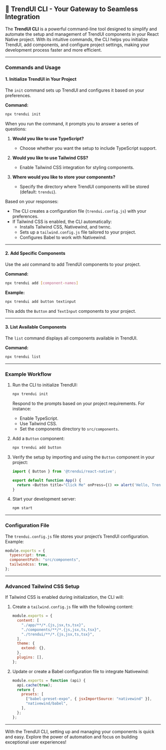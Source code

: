 ## 🌟 TrendUI CLI - Your Gateway to Seamless Integration

The **TrendUI CLI** is a powerful command-line tool designed to simplify and automate the setup and management of TrendUI components in your React Native project. With its intuitive commands, the CLI helps you initialize TrendUI, add components, and configure project settings, making your development process faster and more efficient.

---

### Commands and Usage

#### 1. Initialize TrendUI in Your Project
The `init` command sets up TrendUI and configures it based on your preferences.

**Command:**
```bash
npx trendui init
```

When you run the command, it prompts you to answer a series of questions:

1. **Would you like to use TypeScript?**
   - Choose whether you want the setup to include TypeScript support.

2. **Would you like to use Tailwind CSS?**
   - Enable Tailwind CSS integration for styling components.

3. **Where would you like to store your components?**
   - Specify the directory where TrendUI components will be stored (default: `trendui`).

Based on your responses:
- The CLI creates a configuration file (`trendui.config.js`) with your preferences.
- If Tailwind CSS is enabled, the CLI automatically:
  - Installs Tailwind CSS, Nativewind, and twrnc.
  - Sets up a `tailwind.config.js` file tailored to your project.
  - Configures Babel to work with Nativewind.

---

#### 2. Add Specific Components
Use the `add` command to add TrendUI components to your project.

**Command:**
```bash
npx trendui add [component-names]
```

**Example:**
```bash
npx trendui add button textinput
```
This adds the `Button` and `TextInput` components to your project.

---

#### 3. List Available Components
The `list` command displays all components available in TrendUI.

**Command:**
```bash
npx trendui list
```

---

### Example Workflow

1. Run the CLI to initialize TrendUI:
   ```bash
   npx trendui init
   ```
   Respond to the prompts based on your project requirements. For instance:
   - Enable TypeScript.
   - Use Tailwind CSS.
   - Set the components directory to `src/components`.

2. Add a `Button` component:
   ```bash
   npx trendui add button
   ```

3. Verify the setup by importing and using the `Button` component in your project:
   ```javascript
   import { Button } from '@trendui/react-native';

   export default function App() {
     return <Button title="Click Me" onPress={() => alert('Hello, TrendUI!')} />;
   }
   ```

4. Start your development server:
   ```bash
   npm start
   ```

---

### Configuration File

The `trendui.config.js` file stores your project’s TrendUI configuration. Example:

```javascript
module.exports = {
  typescript: true,
  componentPath: "src/components",
  tailwindcss: true,
};
```

---

### Advanced Tailwind CSS Setup
If Tailwind CSS is enabled during initialization, the CLI will:

1. Create a `tailwind.config.js` file with the following content:
   ```javascript
   module.exports = {
     content: [
       "./app/**/*.{js,jsx,ts,tsx}",
       "./components/**/*.{js,jsx,ts,tsx}",
       "./trendui/**/*.{js,jsx,ts,tsx}",
     ],
     theme: {
       extend: {},
     },
     plugins: [],
   };
   ```

2. Update or create a Babel configuration file to integrate Nativewind:
   ```javascript
   module.exports = function (api) {
     api.cache(true);
     return {
       presets: [
         ["babel-preset-expo", { jsxImportSource: "nativewind" }],
         "nativewind/babel",
       ],
     };
   };
   ```

---

With the TrendUI CLI, setting up and managing your components is quick and easy. Explore the power of automation and focus on building exceptional user experiences!

